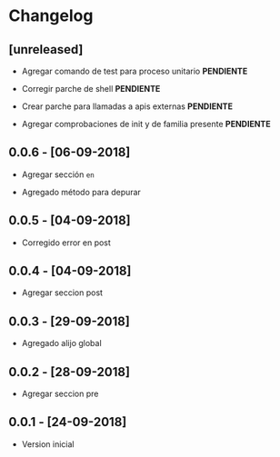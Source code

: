 # Changelog

## [unreleased]

- Agregar comando de test para proceso unitario __PENDIENTE__

- Corregir parche de shell  __PENDIENTE__

- Crear parche para llamadas a apis externas  __PENDIENTE__

- Agregar comprobaciones de init y de familia presente  __PENDIENTE__

## 0.0.6 - [06-09-2018]

- Agregar sección `en`

- Agregado método para depurar

## 0.0.5 - [04-09-2018]

- Corregido error en post

## 0.0.4 - [04-09-2018]

- Agregar seccion post

## 0.0.3 - [29-09-2018]

- Agregado alijo global

## 0.0.2 - [28-09-2018]

- Agregar seccion pre

## 0.0.1 - [24-09-2018]

- Version inicial



